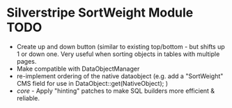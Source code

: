 # Silverstripe SortWeight Module TODO
  * Create up and down button (similar to existing top/bottom - but shifts up 1 or down one. Very useful when sorting objects in tables with multiple pages.
  * Make compatible with DataObjectManager
  * re-implement ordering of the native dataobject (e.g. add a "SortWeight" CMS field for use in DataObject::get(NativeObject); )
  * _core_ - Apply "hinting" patches to make SQL builders more efficient & reliable.
    